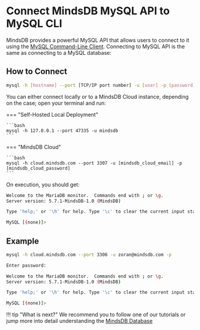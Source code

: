 # Connect MindsDB MySQL API to MySQL CLI

MindsDB provides a powerful MySQL API that allows users to connect to it using the [MySQL Command-Line Client](https://dev.mysql.com/doc/refman/8.0/en/mysql.html). Connecting to MySQL API is the same as connecting to a MySQL database:

## How to Connect

```bash
mysql -h [hostname] --port [TCP/IP port number] -u [user] -p [password]
```

You can either connect locally or to a MindsDB Cloud instance, depending on the case; open your terminal and run:

=== "Self-Hosted Local Deployment"

    ```bash
    mysql -h 127.0.0.1 --port 47335 -u mindsdb
    ```

=== "MindsDB Cloud"

    ```bash
    mysql -h cloud.mindsdb.com --port 3307 -u [mindsdb_cloud_email] -p [mindsdb_cloud_password]
    ```

On execution, you should get:

```bash
Welcome to the MariaDB monitor.  Commands end with ; or \g.
Server version: 5.7.1-MindsDB-1.0 (MindsDB)

Type 'help;' or '\h' for help. Type '\c' to clear the current input statement.

MySQL [(none)]>
```

## Example

``` bash
mysql -h cloud.mindsdb.com --port 3306 -u zoran@mindsdb.com -p
```

```bash
Enter password:

Welcome to the MariaDB monitor.  Commands end with ; or \g.
Server version: 5.7.1-MindsDB-1.0 (MindsDB)

Type 'help;' or '\h' for help. Type '\c' to clear the current input statement.

MySQL [(none)]>
```

!!! tip "What is next?"
    We recommend you to follow one of our tutorials or jump more into detail understanding the [MindsDB Database](/sql/table-structure/)
